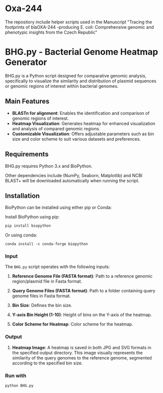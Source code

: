 # Oxa-244
The repository include helper scripts used in the Manuscript "Tracing the footprints of blaOXA-244 -producing E. coli: Comprehensive genomic and phenotypic insights from the Czech Republic"

# BHG.py - Bacterial Genome Heatmap Generator

BHG.py is a Python script designed for comparative genomic analysis, specifically to visualize the similarity and distribution of plasmid sequences or genomic regions of interest within bacterial genomes.

## Main Features
- **BLASTn for alignment**: Enables the identification and comparison of genomic regions of interest.
- **Heatmap Visualization**: Generates heatmap for enhanced visualization and analysis of compared genomic regions.
- **Customizable Visualization**: Offers adjustable parameters such as bin size and color scheme to suit various datasets and preferences.

## Requirements
BHG.py requires Python 3.x and BioPython.

Other dependencies include (NumPy, Seaborn, Matplotlib) and NCBI BLAST+ will be downloaded automatically when running the script. 

## Installation
BioPython can be installed using either pip or Conda:

Install BioPython using pip:
```bash
pip install biopython
```

Or using conda:
```
conda install -c conda-forge biopython
```
### Input

The `BHG.py` script operates with the following inputs:

1. **Reference Genome File (FASTA format)**: Path to a reference genomic region/plasmid file in Fasta format.

2. **Query Genome Files (FASTA format)**: Path to a folder containing query genome files in Fasta format.

3. **Bin Size**: Defines the bin size.

4. **Y-axis Bin Height (1-10)**: Height of bins on the Y-axis of the heatmap.

5. **Color Scheme for Heatmap**: Color scheme for the heatmap.

### Output

1. **Heatmap Image**: A heatmap is saved in both JPG and SVG formats in the specified output directory. This image visually represents the similarity of the query genomes to the reference genome, segmented according to the specified bin size.


### Run with

```bash
python BHG.py
